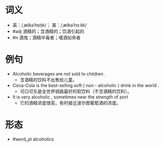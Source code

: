 # 词义
- 英：/ˌælkəˈhɒlɪk/； 美：/ˌælkəˈhɑːlɪk/
- #adj 酒精的；含酒精的；饮酒引起的
- #n 酒鬼；酒精中毒者；嗜酒如命者
# 例句
- Alcoholic beverages are not sold to children .
	- 含酒精的饮料不出售给儿童。
- Coca-Cola is the best-selling soft ( non - alcoholic ) drink in the world .
	- 可口可乐是全世界销路最好的软饮料（不含酒精的饮料）。
- It is very alcoholic , sometimes near the strength of port
	- 它的酒精浓度很高，有时接近波尔图葡萄酒的浓度。
# 形态
- #word_pl alcoholics
